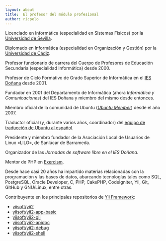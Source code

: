 ```yaml
---
layout: about
title:  El profesor del módulo profesional
author: ricpelo
---
```


<!--author-->

Licenciado en Informática (especialidad en Sistemas Físicos) por la [Universidad de Sevilla](http://www.us.es).

Diplomado en Informática (especialidad en Organización y Gestión) por la [Universidad de Cádiz](https://www.uca.es).

Profesor funcionario de carrera del Cuerpo de Profesores de Educación Secundaria (especialidad Informática) desde 2000.

Profesor de Ciclo Formativo de Grado Superior de Informática en el [IES Doñana](http://www.iesdonana.org) desde 2001.

Fundador en 2001 del Departamento de Informática (ahora *Informática y Comunicaciones*) del IES Doñana y miembro del mismo desde entonces.

Miembro oficial de la comunidad de Ubuntu ([*Ubuntu Member*](https://wiki.ubuntu.com/Membership)) desde el año 2007.

Traductor oficial (y, durante varios años, coordinador) del [equipo de traducción de Ubuntu al español](https://wiki.ubuntu.com//UbuntuSpanishTranslators).

Presidente y miembro fundador de la Asociación Local de Usuarios de Linux «LILO», de Sanlúcar de Barrameda.

Organizador de las *Jornadas de software libre en el IES Doñana*.

Mentor de PHP en [Exercism](https://exercism.io/tracks/php/mentors).

Desde hace casi 20 años ha impartido materias relacionadas con la programación y las bases de datos, abarcando tecnologías tales como SQL, PostgreSQL, Oracle Developer, C, PHP, CakePHP, CodeIgniter, Yii, Git, GitHub y GNU/Linux, entre otras.

Contribuyente en los principales repositorios de [Yii Framework](https://www.yiiframework.com):

- [yiisoft/yii2](https://github.com/yiisoft/yii2/pulls?utf8=%E2%9C%93&q=is%3Apr+author%3Aricpelo+is%3Amerged)
- [yiisoft/yii2-app-basic](https://github.com/yiisoft/yii2-app-basic/pulls?utf8=%E2%9C%93&q=is%3Apr+author%3Aricpelo+is%3Amerged)
- [yiisoft/yii2-gii](https://github.com/yiisoft/yii2-gii/pulls?q=is%3Apr+author%3Aricpelo+is%3Amerged)
- [yiisoft/yii2-apidoc](https://github.com/yiisoft/yii2-apidoc/pulls?utf8=%E2%9C%93&q=is%3Apr+author%3Aricpelo+is%3Amerged)
- [yiisoft/yii2-debug](https://github.com/yiisoft/yii2-debug/pulls?utf8=%E2%9C%93&q=is%3Apr+author%3Aricpelo+is%3Amerged)
- [yiisoft/yii2-shell](https://github.com/yiisoft/yii2-shell/pulls?utf8=%E2%9C%93&q=is%3Apr+author%3Aricpelo+is%3Amerged)
